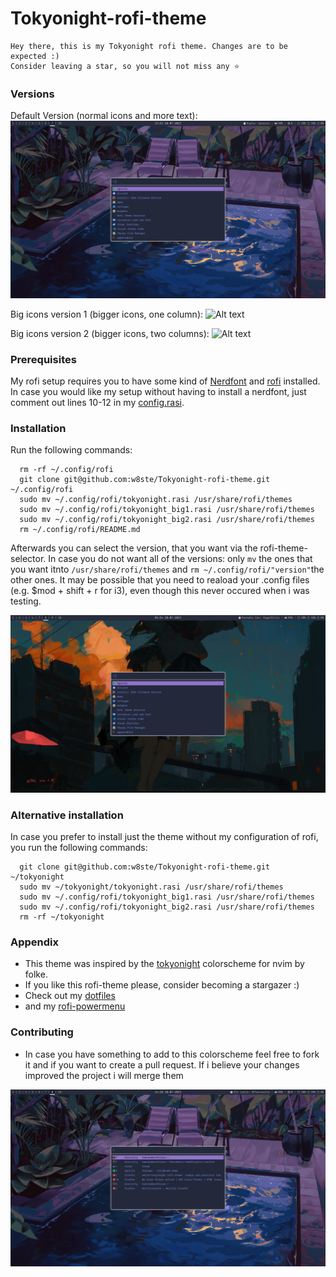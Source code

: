 # Tokyonight-rofi-theme

```
Hey there, this is my Tokyonight rofi theme. Changes are to be expected :)
Consider leaving a star, so you will not miss any ⭐
```
### Versions

Default Version (normal icons and more text):
![Alt text](https://github.com/w8ste/screenshots/blob/main/rofi_full_2.png)

Big icons version 1 (bigger icons, one column):
![Alt text](https://github.com/w8ste/screenshots/blob/main/rofi_big_icons.png)

Big icons version 2 (bigger icons, two columns):
![Alt text](https://github.com/w8ste/screenshots/blob/main/rofi_big_icons_sinsingle.png)

### Prerequisites

My rofi setup requires you to have some kind of [Nerdfont](https://www.nerdfonts.com/) and [rofi](https://github.com/davatorium/rofi) installed. In case 
you would like my setup without having to install a nerdfont, just comment out lines 10-12 in my [config.rasi](https://github.com/w8ste/Tokyonight-rofi-theme/blob/main/config.rasi).

### Installation

Run the following commands:

```
  rm -rf ~/.config/rofi
  git clone git@github.com:w8ste/Tokyonight-rofi-theme.git ~/.config/rofi
  sudo mv ~/.config/rofi/tokyonight.rasi /usr/share/rofi/themes
  sudo mv ~/.config/rofi/tokyonight_big1.rasi /usr/share/rofi/themes
  sudo mv ~/.config/rofi/tokyonight_big2.rasi /usr/share/rofi/themes
  rm ~/.config/rofi/README.md
```

Afterwards you can select the version, that you want via the rofi-theme-selector. In case you do not want all
of the versions: only `mv` the ones that you want itnto `/usr/share/rofi/themes` and `rm ~/.config/rofi/"version"`the other ones.
It may be possible that you need to reaload your .config files (e.g. $mod + shift + r for i3), even though
this never occured when i was testing.

![Alt text](https://github.com/w8ste/screenshots/blob/main/rofi_full.png)

### Alternative installation
In case you prefer to install just the theme without my configuration of rofi, you run the following commands:
```
  git clone git@github.com:w8ste/Tokyonight-rofi-theme.git ~/tokyonight
  sudo mv ~/tokyonight/tokyonight.rasi /usr/share/rofi/themes
  sudo mv ~/.config/rofi/tokyonight_big1.rasi /usr/share/rofi/themes
  sudo mv ~/.config/rofi/tokyonight_big2.rasi /usr/share/rofi/themes
  rm -rf ~/tokyonight
```

### Appendix
- This theme was inspired by the [tokyonight](https://github.com/folke/tokyonight.nvim) colorscheme for nvim by folke.
- If you like this rofi-theme please, consider becoming a stargazer :)
- Check out my [dotfiles](https://github.com/w8ste/dotfiles)
- and my [rofi-powermenu](https://github.com/w8ste/Rofi-Powermenu/tree/main)

### Contributing
- In case you have something to add to this colorscheme feel free to fork it and if you want to create a pull request. If i believe your changes improved
  the project i will merge them

![Alt text](https://github.com/w8ste/screenshots/blob/main/window_rofi.png)
